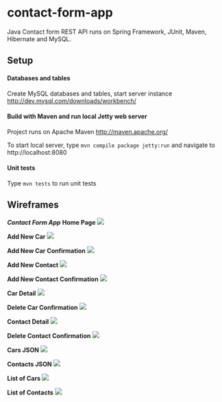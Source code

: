 contact-form-app
================

Java Contact form REST API runs on Spring Framework, JUnit, Maven, Hibernate and MySQL.

Setup
-----

#### Databases and tables
Create MySQL databases and tables, start server instance http://dev.mysql.com/downloads/workbench/

#### Build with Maven and run local Jetty web server
Project runs on Apache Maven http://maven.apache.org/

To start local server, type `mvn compile package jetty:run` and navigate to http://localhost:8080

#### Unit tests
Type `mvn tests` to run unit tests

Wireframes
----------

***Contact Form App***
**Home Page**
![](src/main/webapp/assets/img/wireframes/soa_home_page.jpg)

**Add New Car**
![](src/main/webapp/assets/img/wireframes/soa_add_new_car.jpg)

**Add New Car Confirmation**
![](src/main/webapp/assets/img/wireframes/soa_add_new_car_confirmation.jpg)

**Add New Contact**
![](src/main/webapp/assets/img/wireframes/soa_add_new_contact.jpg)

**Add New Contact Confirmation**
![](src/main/webapp/assets/img/wireframes/soa_add_new_contact_confirmation.jpg)

**Car Detail**
![](src/main/webapp/assets/img/wireframes/soa_car_detail.jpg)

**Delete Car Confirmation**
![](src/main/webapp/assets/img/wireframes/soa_delete_car_confirmation.jpg)

**Contact Detail**
![](src/main/webapp/assets/img/wireframes/soa_contact_detail.jpg)

**Delete Contact Confirmation**
![](src/main/webapp/assets/img/wireframes/soa_delete_contact_confirmation.jpg)

**Cars JSON**
![](src/main/webapp/assets/img/wireframes/soa_cars_json.jpg)

**Contacts JSON**
![](src/main/webapp/assets/img/wireframes/soa_contacts_json.jpg)

**List of Cars**
![](src/main/webapp/assets/img/wireframes/soa_list_cars.jpg)

**List of Contacts**
![](src/main/webapp/assets/img/wireframes/soa_list_contacts.jpg)
